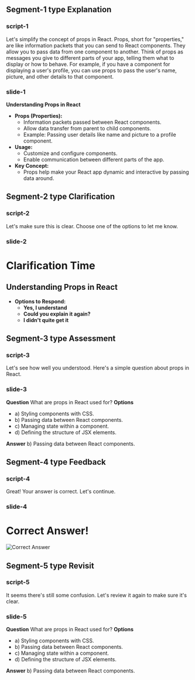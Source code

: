 ## Segment-1 type Explanation

### script-1
Let's simplify the concept of props in React. Props, short for "properties," are like information packets that you can send to React components. They allow you to pass data from one component to another. Think of props as messages you give to different parts of your app, telling them what to display or how to behave. For example, if you have a component for displaying a user's profile, you can use props to pass the user's name, picture, and other details to that component.

### slide-1
  **Understanding Props in React**
  - **Props (Properties):**
    - Information packets passed between React components.
    - Allow data transfer from parent to child components.
    - Example: Passing user details like name and picture to a profile component.
  - **Usage:**
    - Customize and configure components.
    - Enable communication between different parts of the app.
  - **Key Concept:**
    - Props help make your React app dynamic and interactive by passing data around.

## Segment-2 type Clarification

### script-2
Let's make sure this is clear. Choose one of the options to let me know.

### slide-2
  # Clarification Time
  ## Understanding Props in React
  - **Options to Respond:**
    - **Yes, I understand**
    - **Could you explain it again?**
    - **I didn't quite get it**

## Segment-3 type Assessment

### script-3
Let's see how well you understood. Here's a simple question about props in React.

### slide-3
**Question**
What are props in React used for?
**Options**
- a) Styling components with CSS.
- b) Passing data between React components.
- c) Managing state within a component.
- d) Defining the structure of JSX elements.

**Answer**
b) Passing data between React components.

## Segment-4 type Feedback

### script-4
Great! Your answer is correct. Let's continue.

### slide-4
  # Correct Answer!
  ![Correct Answer](https://img.freepik.com/premium-vector/student-get-right-answer-illustration_561940-7.jpg)

## Segment-5 type Revisit

### script-5
It seems there's still some confusion. Let's review it again to make sure it's clear.

### slide-5
**Question**
What are props in React used for?
**Options**
- a) Styling components with CSS.
- b) Passing data between React components.
- c) Managing state within a component.
- d) Defining the structure of JSX elements.

**Answer**
b) Passing data between React components.